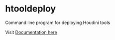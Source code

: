 # htooldeploy
Command line program for deploying Houdini tools

Visit [Documentation here](https://htooldeploy.readthedocs.io/en/latest/index.html)
